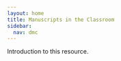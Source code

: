 ```yaml
---
layout: home
title: Manuscripts in the Classroom
sidebar:
  nav: dmc
---
```


Introduction to this resource.

